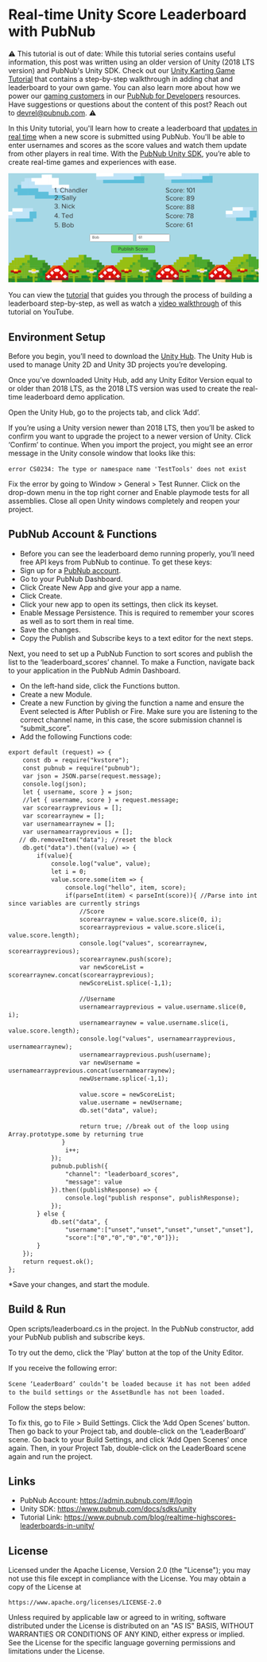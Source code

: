 # Real-time Unity Score Leaderboard with PubNub #

⚠️ This tutorial is out of date: While this tutorial series contains useful information, this post was written using an older version of Unity (2018 LTS version) and PubNub's Unity SDK. Check out our [Unity Karting Game Tutorial](https://www.pubnub.com/tutorials/unity-pubnubprix/) that contains a step-by-step walkthrough in adding chat and leaderboard to your own game. You can also learn more about how we power our [gaming customers](https://www.pubnub.com/customers/?usecase=gaming) in our [PubNub for Developers](https://www.pubnub.com/developers/) resources.
Have suggestions or questions about the content of this post? Reach out to devrel@pubnub.com. ⚠️

In this Unity tutorial, you'll learn how to create a leaderboard that [updates in real time](https://www.pubnub.com/learn/glossary/what-is-real-time-data/) when a new score is submitted using PubNub. You'll be able to enter usernames and scores as the score values and watch them update from other players in real time. With the [PubNub Unity SDK](https://www.pubnub.com/docs/sdks/unity), you’re able to create real-time games and experiences with ease.

![Real-time Unity Leaderboard with PubNub](media/new_leaderboard-1380-600.webp)

You can view the [tutorial](https://www.pubnub.com/blog/realtime-highscores-leaderboards-in-unity/) that guides you through the process of building a leaderboard step-by-step, as well as watch a [video walkthrough](https://www.youtube.com/watch?v=b42bhUfcLxc) of this tutorial on YouTube.

## Environment Setup

Before you begin, you’ll need to download the [Unity Hub](https://unity.com/download). The Unity Hub is used to manage Unity 2D and Unity 3D projects you’re developing.

Once you’ve downloaded Unity Hub, add any Unity Editor Version equal to or older than 2018 LTS, as the 2018 LTS version was used to create the real-time leaderboard demo application.

Open the Unity Hub, go to the projects tab, and click ‘Add’. 

If you’re using a Unity version newer than 2018 LTS, then you’ll be asked to confirm you want to upgrade the project to a newer version of Unity. Click ‘Confirm’ to continue. When you import the project, you might see an error message in the Unity console window that looks like this:

```error CS0234: The type or namespace name 'TestTools' does not exist```

Fix the error by going to Window > General > Test Runner. Click on the drop-down menu in the top right corner and Enable playmode tests for all assemblies. Close all open Unity windows completely and reopen your project.

## PubNub Account & Functions
* Before you can see the leaderboard demo running properly, you’ll need free API keys from PubNub to continue. To get these keys:
* Sign up for a [PubNub account](https://dashboard.pubnub.com/signup/). 
* Go to your PubNub Dashboard.
* Click Create New App and give your app a name.
* Click Create.
* Click your new app to open its settings, then click its keyset.
* Enable Message Persistence. This is required to remember your scores as well as to sort them in real time.
* Save the changes.
* Copy the Publish and Subscribe keys to a text editor for the next steps.

Next, you need to set up a PubNub Function to sort scores and publish the list to the ‘leaderboard_scores’ channel. To make a Function, navigate back to your application in the PubNub Admin Dashboard.
* On the left-hand side, click the Functions button.
* Create a new Module.
* Create a new Function by giving the function a name and ensure the Event selected is After Publish or Fire. Make sure you are listening to the correct channel name, in this case, the score submission channel is “submit_score”.
* Add the following Functions code:
```
export default (request) => {
    const db = require("kvstore");
    const pubnub = require("pubnub");
    var json = JSON.parse(request.message);
    console.log(json);
    let { username, score } = json;
    //let { username, score } = request.message;
    var scorearrayprevious = [];
    var scorearraynew = [];
    var usernamearraynew = [];
    var usernamearrayprevious = [];
   // db.removeItem("data"); //reset the block
    db.get("data").then((value) => {
        if(value){
            console.log("value", value);
            let i = 0;
            value.score.some(item => {
                console.log("hello", item, score);
                if(parseInt(item) < parseInt(score)){ //Parse into int since variables are currently strings
                    //Score
                    scorearraynew = value.score.slice(0, i);
                    scorearrayprevious = value.score.slice(i, value.score.length);
                    console.log("values", scorearraynew, scorearrayprevious);
                    scorearraynew.push(score);
                    var newScoreList = scorearraynew.concat(scorearrayprevious);
                    newScoreList.splice(-1,1);
                    
                    //Username
                    usernamearrayprevious = value.username.slice(0, i);
                    usernamearraynew = value.username.slice(i, value.score.length);
                    console.log("values", usernamearrayprevious, usernamearraynew);
                    usernamearrayprevious.push(username);
                    var newUsername = usernamearrayprevious.concat(usernamearraynew);
                    newUsername.splice(-1,1);
                    
                    value.score = newScoreList;
                    value.username = newUsername;
                    db.set("data", value);
                    
                    return true; //break out of the loop using Array.prototype.some by returning true
               }
                i++;
            });
            pubnub.publish({
                "channel": "leaderboard_scores",
                "message": value
            }).then((publishResponse) => {
                console.log("publish response", publishResponse);
            });
        } else {
            db.set("data", {
                "username":["unset","unset","unset","unset","unset"], 
                "score":["0","0","0","0","0"]});
        }
    });
    return request.ok();
};
```
*Save your changes, and start the module.

## Build & Run
Open scripts/leaderboard.cs in the project. In the PubNub constructor, add your PubNub publish and subscribe keys.

To try out the demo, click the 'Play' button at the top of the Unity Editor.

If you receive the following error:

```Scene ‘LeaderBoard’ couldn’t be loaded because it has not been added to the build settings or the AssetBundle has not been loaded.```

Follow the steps below:

To fix this, go to File > Build Settings. Click the ‘Add Open Scenes’ button. Then go back to your Project tab, and double-click on the ‘LeaderBoard’ scene. Go back to your Build Settings, and click ‘Add Open Scenes’ once again. Then, in your Project Tab, double-click on the LeaderBoard scene again and run the project.

## Links
- PubNub Account: https://admin.pubnub.com/#/login
- Unity SDK: https://www.pubnub.com/docs/sdks/unity
- Tutorial Link: https://www.pubnub.com/blog/realtime-highscores-leaderboards-in-unity/

## License
Licensed under the Apache License, Version 2.0 (the "License");
you may not use this file except in compliance with the License.
You may obtain a copy of the License at

    https://www.apache.org/licenses/LICENSE-2.0

Unless required by applicable law or agreed to in writing, software
distributed under the License is distributed on an "AS IS" BASIS,
WITHOUT WARRANTIES OR CONDITIONS OF ANY KIND, either express or implied.
See the License for the specific language governing permissions and
limitations under the License.

